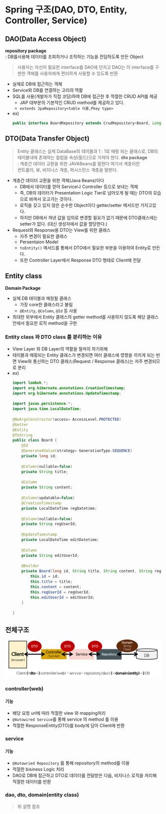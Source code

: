 # Spring 구조(DAO, DTO, Entity, Controller, Service)
## DAO(Data Access Object)
**repository package**  
: DB를사용해 데이터를 조회하거나 조작하는 기능을 전담하도록 만든 Object  
> 사용자는 자신이 필요한 interface를 DAO에 던지고 DAO는 이 interface를 구현한 객체를 사용자에게 편리하게 사용할 수 있도록 반환
- 실제로 DB에 접근하는 객체
- Service와 DB를 연결하는 고리의 역활
- SQL를 사용(개발자가 직접 코딩)하여 DB에 접근한 후 적절한 CRUD API를 제공
    - JAP 대부분의 기본적인 CRUD method를 제공하고 있다.
    - ```extends JpaRepository<table 이름,Pkey type>```
- ex)
    ```java
    public interface BoardRepository extends CrudRepository<Board, Long>{}
    ```
## DTO(Data Transfer Object)
>Entity 클래스는 실제 DataBase의 테이블과 1 : 1로 매핑 되는 클래스로, DB의 테이블내에 존재하는 컬럼을 속성(필드)으로 가져야 한다.
**dto package**  
: 계층간 데이터 교환을 위한 JAVABeans를 말한다 여기서 계층이란  
컨트롤러, 뷰, 비지니스 계층, 퍼시스턴스 계층을 말한다.
- 계층간 데이터 교환을 위한 객체(Java Beans)이다
    - DB에서 데이터를 얻어 Service나 Controller 등으로 보네는 객체
    - 즉, DB의 데이터가 Presentation Logic Tier로 넘어오게 될 때는 DTO의 모습으로 바껴서 오고가는 것이다.
    - 로직을 갖고 있지 않은 순수한 Object이다 getter/setter 메서드만 가지고있다.
    - 하지만 DB에서 꺼낸 값을 임의로 변경할 필요가 없기 때문에 DTO클래스에는 setter가 없다. (대신 생성자에서 값을 할당한다.)
- Request와 Response용 DTO는 View를 위한 클래스
    - 자주 변경이 필요한 클래스
    - Persentaion Model
    - ```toEntity()``` 메서드를 통해서 DTO에서 필요한 부분을 이용하여 Entity로 만든다.
    - 또한 Controller Layer에서 Response DTO 형태로 Client에 전달
## Entity class
**Domain Package**
- 실제 DB 테이블과 매칭될 클래스
    - 가장 core한 클래스라고 불림
    - ```@Entity```, ```@Column```, ```@Id``` 등 사용
- 최대한 외부에서 Entity 클래스의 getter method를 사용하지 않도록 해당 클래스 안에서 필요한 로직 method을 구현
### Entity class 와 DTO class 를 분리하는 이유
- View Layer 와 DB Layer의 역활을 철저히 하기위해
- 테이블과 매핑되는 Entity 클래스가 변경되면 여러 클래스에 영향을 끼치게 되는 반면 View와 통신하는 DTO 클래스(Request / Response 클래스)는 자주 변경되므로 분리
- ex)
    ```java
    import lombok.*;
    import org.hibernate.annotations.CreationTimestamp;
    import org.hibernate.annotations.UpdateTimestamp;

    import javax.persistence.*;
    import java.time.LocalDateTime;
    
    @NoArgsConstructor(access= AccessLevel.PROTECTED)
    @Getter
    @Entity
    @ToString
    public class Board {
        @Id
        @GeneratedValue(strategy= GenerationType.SEQUENCE)
        private long id;
    
        @Column(nullable=false)
        private String title;
    
        @Column
        private String content;
    
        @Column(updatable=false)
        @CreationTimestamp
        private LocalDateTime regDatetime;
    
        @Column(nullable=false)
        private String regUserId;
    
        @UpdateTimestamp
        private LocalDateTime editDatetime;
    
        @Column
        private String editUserId;
    
        @Builder
        private Board(long id, String title, String content, String regUserId, String editUserId) {
            this.id = id;
            this.title = title;
            this.content = content;
            this.regUserId = regUserId;
            this.editUserId = editUserId;
        }
    
    }
    ```
## 전체구조 
<img wdith="450px" src="./img/spring-package-flow.png">

### controller(web)
#### 기능
- 해당 요청 url에 따라 적절한 view 와 mapping처리
- ```@Autowired Service```를 통해 service 의 method 를 이용
- 적절한 ResponseEntity(DTO)를 body에 담아 Client에 반환
### service
#### 기능
- ```@Autowried Repository``` 를 통해 repository의 method를 이용
- 적절한 bisiness Logic 처리 
- DAO로 DB에 접근하고 DTO로 데이터를 전달받은 다음, 비지니스 로직을 처리해 적절한 데이터를 반환
### dao, dto, domain(entity class)
> 위 설명 참조
